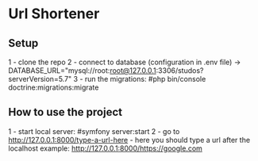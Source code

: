 # Url Shortener

## Setup

1 - clone the repo
2 - connect to database (configuration in .env file) -> DATABASE_URL="mysql://root:root@127.0.0.1:3306/studos?serverVersion=5.7"
3 - run the migrations: #php bin/console doctrine:migrations:migrate

## How to use the project

1 - start local server: #symfony server:start
2 - go to http://127.0.0.1:8000/type-a-url-here - here you should type a url after the localhost
example: http://127.0.0.1:8000/https://google.com 
